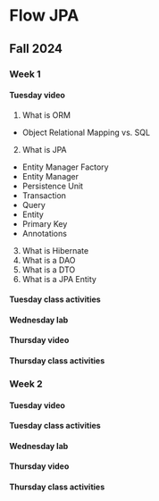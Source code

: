 # Flow JPA
## Fall 2024
### Week 1
#### Tuesday video
1. What is ORM
  - Object Relational Mapping vs. SQL
2. What is JPA
  - Entity Manager Factory
  - Entity Manager
  - Persistence Unit
  - Transaction
  - Query
  - Entity
  - Primary Key
  - Annotations
3. What is Hibernate
4. What is a DAO
5. What is a DTO
6. What is a JPA Entity

#### Tuesday class activities
#### Wednesday lab
#### Thursday video
#### Thursday class activities
### Week 2
#### Tuesday video
#### Tuesday class activities
#### Wednesday lab
#### Thursday video
#### Thursday class activities
